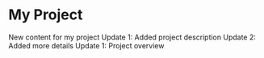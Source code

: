 # My Project
New content for my project
Update 1: Added project description
Update 2: Added more details
Update 1: Project overview
